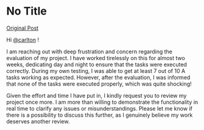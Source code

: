 # No Title

[Original Post](https://discourse.onlinedegree.iitm.ac.in/t/171141/57)

<p>Hi <a class="mention" href="/u/carlton">@carlton</a> !</p>
<p>I am reaching out with deep frustration and concern regarding the evaluation of my project. I have worked tirelessly on this for almost two weeks, dedicating day and night to ensure that the tasks were executed correctly. During my own testing, I was able to get at least 7 out of 10 A tasks working as expected. However, after the evaluation, I was informed that none of the tasks were executed properly, which was quite shocking!</p>
<p>Given the effort and time I have put in, I kindly request you to review my project once more. I am more than willing to demonstrate the functionality in real time to clarify any issues or misunderstandings. Please let me know if there is a possibility to discuss this further, as I genuinely believe my work deserves another review.</p>